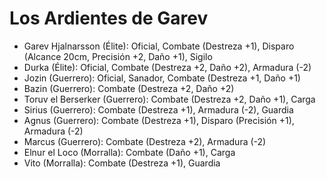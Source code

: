 # Los Ardientes de Garev

- Garev Hjalnarsson (Élite): Oficial, Combate (Destreza +1), Disparo (Alcance 20cm, Precisión +2, Daño +1), Sigilo
- Durka (Élite): Oficial, Combate (Destreza +2, Daño +2), Armadura (-2)
- Jozin (Guerrero): Oficial, Sanador, Combate (Destreza +1, Daño +1)
- Bazin (Guerrero): Combate (Destreza +2, Daño +2)
- Toruv el Berserker (Guerrero): Combate (Destreza +2, Daño +1), Carga
- Sirius (Guerrero): Combate (Destreza +1), Armadura (-2), Guardia
- Agnus (Guerrero): Combate (Destreza +1), Disparo (Precisión +1), Armadura (-2)
- Marcus (Guerrero): Combate (Destreza +2), Armadura (-2)
- Elnur el Loco (Morralla): Combate (Daño +1), Carga
- Vito (Morralla): Combate (Destreza +1), Guardia

